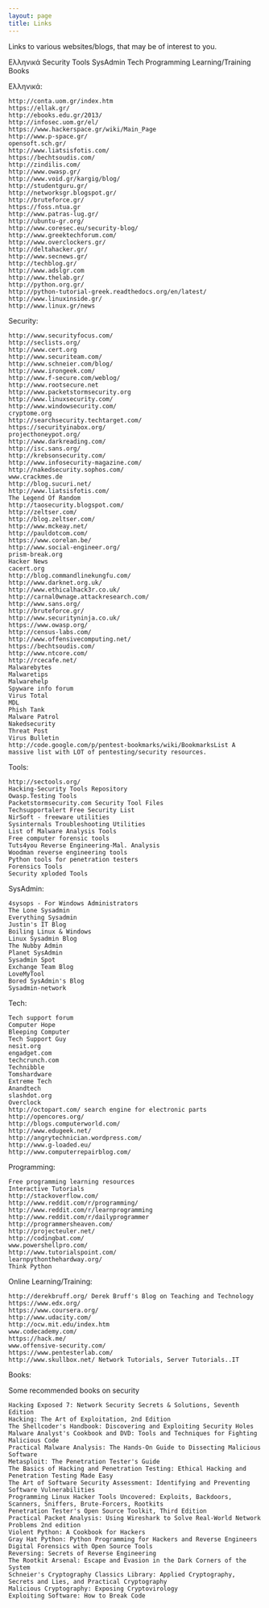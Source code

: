 ```yaml
---
layout: page
title: Links
---
```


Links to various websites/blogs, that may be of interest to you.

Ελληνικά
Security
Tools
SysAdmin
Tech
Programming
Learning/Training
Books

 
Ελληνικά:

    http://conta.uom.gr/index.htm
    https://ellak.gr/
    http://ebooks.edu.gr/2013/
    http://infosec.uom.gr/el/
    https://www.hackerspace.gr/wiki/Main_Page
    http://www.p-space.gr/
    opensoft.sch.gr/
    http://www.liatsisfotis.com/
    https://bechtsoudis.com/
    http://zindilis.com/
    http://www.owasp.gr/
    http://www.void.gr/kargig/blog/
    http://studentguru.gr/
    http://networksgr.blogspot.gr/
    http://bruteforce.gr/
    https://foss.ntua.gr
    http://www.patras-lug.gr/
    http://ubuntu-gr.org/
    http://www.coresec.eu/security-blog/
    http://www.greektechforum.com/
    http://www.overclockers.gr/
    http://deltahacker.gr/
    http://www.secnews.gr/
    http://techblog.gr/
    http://www.adslgr.com
    http://www.thelab.gr/
    http://python.org.gr/
    http://python-tutorial-greek.readthedocs.org/en/latest/
    http://www.linuxinside.gr/
    http://www.linux.gr/news

Security:

    http://www.securityfocus.com/
    http://seclists.org/
    http://www.cert.org
    http://www.securiteam.com/
    http://www.schneier.com/blog/
    http://www.irongeek.com/
    http://www.f-secure.com/weblog/
    http://www.rootsecure.net
    http://www.packetstormsecurity.org
    http://www.linuxsecurity.com/
    http://www.windowsecurity.com/
    cryptome.org
    http://searchsecurity.techtarget.com/
    https://securityinabox.org/
    projecthoneypot.org/
    http://www.darkreading.com/
    http://isc.sans.org/
    http://krebsonsecurity.com/
    http://www.infosecurity-magazine.com/
    http://nakedsecurity.sophos.com/
    www.crackmes.de
    http://blog.sucuri.net/
    http://www.liatsisfotis.com/
    The Legend Of Random
    http://taosecurity.blogspot.com/
    http://zeltser.com/
    http://blog.zeltser.com/
    http://www.mckeay.net/
    http://pauldotcom.com/
    https://www.corelan.be/
    http://www.social-engineer.org/
    prism-break.org
    Hacker News
    cacert.org
    http://blog.commandlinekungfu.com/
    http://www.darknet.org.uk/
    http://www.ethicalhack3r.co.uk/
    http://carnal0wnage.attackresearch.com/
    http://www.sans.org/
    http://bruteforce.gr/
    http://www.securityninja.co.uk/
    https://www.owasp.org/
    http://census-labs.com/
    http://www.offensivecomputing.net/
    https://bechtsoudis.com/
    http://www.ntcore.com/
    http://rcecafe.net/
    Malwarebytes
    Malwaretips
    Malwarehelp
    Spyware info forum
    Virus Total
    MDL
    Phish Tank
    Malware Patrol
    Nakedsecurity
    Threat Post
    Virus Bulletin
    http://code.google.com/p/pentest-bookmarks/wiki/BookmarksList A massive list with LOT of pentesting/security resources.

Tools:

    http://sectools.org/
    Hacking-Security Tools Repository
    Owasp.Testing Tools
    Packetstormsecurity.com Security Tool Files
    Techsupportalert Free Security List
    NirSoft - freeware utilities
    Sysinternals Troubleshooting Utilities
    List of Malware Analysis Tools
    Free computer forensic tools
    Tuts4you Reverse Engineering-Mal. Analysis
    Woodman reverse engineering tools
    Python tools for penetration testers
    Forensics Tools
    Security xploded Tools

SysAdmin:

    4sysops - For Windows Administrators
    The Lone Sysadmin
    Everything Sysadmin
    Justin's IT Blog
    Boiling Linux & Windows
    Linux Sysadmin Blog
    The Nubby Admin
    Planet SysAdmin
    Sysadmin Spot
    Exchange Team Blog
    LoveMyTool
    Bored SysAdmin's Blog
    Sysadmin-network

Tech:

    Tech support forum
    Computer Hope
    Bleeping Computer
    Tech Support Guy
    nesit.org
    engadget.com
    techcrunch.com
    Technibble
    Tomshardware
    Extreme Tech
    Anandtech
    slashdot.org
    Overclock
    http://octopart.com/ search engine for electronic parts
    http://opencores.org/
    http://blogs.computerworld.com/
    http://www.edugeek.net/
    http://angrytechnician.wordpress.com/
    http://www.g-loaded.eu/
    http://www.computerrepairblog.com/

Programming:

    Free programming learning resources
    Interactive Tutorials
    http://stackoverflow.com/
    http://www.reddit.com/r/programming/
    http://www.reddit.com/r/learnprogramming
    http://www.reddit.com/r/dailyprogrammer
    http://programmersheaven.com/
    http://projecteuler.net/
    http://codingbat.com/
    www.powershellpro.com/
    http://www.tutorialspoint.com/
    learnpythonthehardway.org/
    Think Python

Online Learning/Training:

    http://derekbruff.org/ Derek Bruff's Blog on Teaching and Technology
    https://www.edx.org/
    https://www.coursera.org/
    http://www.udacity.com/
    http://ocw.mit.edu/index.htm
    www.codecademy.com/
    https://hack.me/
    www.offensive-security.com/
    https://www.pentesterlab.com/
    http://www.skullbox.net/ Network Tutorials, Server Tutorials..IT

Books:

Some recommended books on security

    Hacking Exposed 7: Network Security Secrets & Solutions, Seventh Edition
    Hacking: The Art of Exploitation, 2nd Edition
    The Shellcoder's Handbook: Discovering and Exploiting Security Holes
    Malware Analyst's Cookbook and DVD: Tools and Techniques for Fighting Malicious Code
    Practical Malware Analysis: The Hands-On Guide to Dissecting Malicious Software
    Metasploit: The Penetration Tester's Guide
    The Basics of Hacking and Penetration Testing: Ethical Hacking and Penetration Testing Made Easy
    The Art of Software Security Assessment: Identifying and Preventing Software Vulnerabilities
    Programming Linux Hacker Tools Uncovered: Exploits, Backdoors, Scanners, Sniffers, Brute-Forcers, Rootkits
    Penetration Tester's Open Source Toolkit, Third Edition
    Practical Packet Analysis: Using Wireshark to Solve Real-World Network Problems 2nd edition
    Violent Python: A Cookbook for Hackers
    Gray Hat Python: Python Programming for Hackers and Reverse Engineers
    Digital Forensics with Open Source Tools
    Reversing: Secrets of Reverse Engineering
    The Rootkit Arsenal: Escape and Evasion in the Dark Corners of the System
    Schneier's Cryptography Classics Library: Applied Cryptography, Secrets and Lies, and Practical Cryptography
    Malicious Cryptography: Exposing Cryptovirology
    Exploiting Software: How to Break Code
